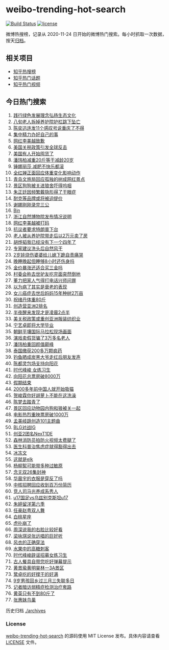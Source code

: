 # weibo-trending-hot-search

[![Build Status](https://github.com/justjavac/weibo-trending-hot-search/workflows/ci/badge.svg?branch=master)](https://github.com/justjavac/weibo-trending-hot-search/actions)
[![license](https://img.shields.io/github/license/justjavac/weibo-trending-hot-search)](https://github.com/justjavac/weibo-trending-hot-search/blob/master/LICENSE)

微博热搜榜，记录从 2020-11-24 日开始的微博热门搜索。每小时抓取一次数据，按天[归档](./archives)。

## 相关项目

- [知乎热搜榜](https://github.com/justjavac/zhihu-trending-top-search)
- [知乎热门话题](https://github.com/justjavac/zhihu-trending-hot-questions)
- [知乎热门视频](https://github.com/justjavac/zhihu-trending-hot-video)

## 今日热门搜索

<!-- BEGIN -->
<!-- 最后更新时间 Mon Apr 07 2025 05:13:33 GMT+0800 (China Standard Time) -->

1. [践行绿色发展理念弘扬生态文化](https://s.weibo.com//weibo?q=%23%E8%B7%B5%E8%A1%8C%E7%BB%BF%E8%89%B2%E5%8F%91%E5%B1%95%E7%90%86%E5%BF%B5%E5%BC%98%E6%89%AC%E7%94%9F%E6%80%81%E6%96%87%E5%8C%96%23&Refer=new_time)
1. [八旬老人拆掉养护院护栏跳下坠亡](https://s.weibo.com//weibo?q=%23%E5%85%AB%E6%97%AC%E8%80%81%E4%BA%BA%E6%8B%86%E6%8E%89%E5%85%BB%E6%8A%A4%E9%99%A2%E6%8A%A4%E6%A0%8F%E8%B7%B3%E4%B8%8B%E5%9D%A0%E4%BA%A1%23&t=31&band_rank=4&Refer=top)
1. [陈奕迅连发11个感叹号说重庆了不得](https://s.weibo.com//weibo?q=%E9%99%88%E5%A5%95%E8%BF%85%E8%BF%9E%E5%8F%9111%E4%B8%AA%E6%84%9F%E5%8F%B9%E5%8F%B7%E8%AF%B4%E9%87%8D%E5%BA%86%E4%BA%86%E4%B8%8D%E5%BE%97&t=31&band_rank=4&Refer=top)
1. [集中精力办好自己的事](https://s.weibo.com//weibo?q=%23%E9%9B%86%E4%B8%AD%E7%B2%BE%E5%8A%9B%E5%8A%9E%E5%A5%BD%E8%87%AA%E5%B7%B1%E7%9A%84%E4%BA%8B%23&t=31&band_rank=3&Refer=top)
1. [网红李美越致歉](https://s.weibo.com//weibo?q=%23%E7%BD%91%E7%BA%A2%E6%9D%8E%E7%BE%8E%E8%B6%8A%E8%87%B4%E6%AD%89%23&t=31&band_rank=8&Refer=top)
1. [美国关税政策引发全球反击](https://s.weibo.com//weibo?q=%23%E7%BE%8E%E5%9B%BD%E5%85%B3%E7%A8%8E%E6%94%BF%E7%AD%96%E5%BC%95%E5%8F%91%E5%85%A8%E7%90%83%E5%8F%8D%E5%87%BB%23&t=31&band_rank=12&Refer=top)
1. [美国有人开始囤货了](https://s.weibo.com//weibo?q=%23%E7%BE%8E%E5%9B%BD%E6%9C%89%E4%BA%BA%E5%BC%80%E5%A7%8B%E5%9B%A4%E8%B4%A7%E4%BA%86%23&t=31&band_rank=16&Refer=top)
1. [潘玮柏减重20斤等于减龄20岁](https://s.weibo.com//weibo?q=%E6%BD%98%E7%8E%AE%E6%9F%8F%E5%87%8F%E9%87%8D20%E6%96%A4%E7%AD%89%E4%BA%8E%E5%87%8F%E9%BE%8420%E5%B2%81&t=31&band_rank=1&Refer=top)
1. [锤娜丽莎 减肥不快乐都滚](https://s.weibo.com//weibo?q=%E9%94%A4%E5%A8%9C%E4%B8%BD%E8%8E%8E%20%E5%87%8F%E8%82%A5%E4%B8%8D%E5%BF%AB%E4%B9%90%E9%83%BD%E6%BB%9A&t=31&band_rank=7&Refer=top)
1. [全红婵正面回应体重变化影响动作](https://s.weibo.com//weibo?q=%23%E5%85%A8%E7%BA%A2%E5%A9%B5%E6%AD%A3%E9%9D%A2%E5%9B%9E%E5%BA%94%E4%BD%93%E9%87%8D%E5%8F%98%E5%8C%96%E5%BD%B1%E5%93%8D%E5%8A%A8%E4%BD%9C%23&t=31&band_rank=18&Refer=top)
1. [青岛文旅局回应孤独的树成网红景点](https://s.weibo.com//weibo?q=%23%E9%9D%92%E5%B2%9B%E6%96%87%E6%97%85%E5%B1%80%E5%9B%9E%E5%BA%94%E5%AD%A4%E7%8B%AC%E7%9A%84%E6%A0%91%E6%88%90%E7%BD%91%E7%BA%A2%E6%99%AF%E7%82%B9%23&t=31&band_rank=5&Refer=top)
1. [景区狗狗被关进狼舍吓得呜咽](https://s.weibo.com//weibo?q=%23%E6%99%AF%E5%8C%BA%E7%8B%97%E7%8B%97%E8%A2%AB%E5%85%B3%E8%BF%9B%E7%8B%BC%E8%88%8D%E5%90%93%E5%BE%97%E5%91%9C%E5%92%BD%23&t=31&band_rank=19&Refer=top)
1. [朱正廷因频繁戴隐形得了干眼症](https://s.weibo.com//weibo?q=%23%E6%9C%B1%E6%AD%A3%E5%BB%B7%E5%9B%A0%E9%A2%91%E7%B9%81%E6%88%B4%E9%9A%90%E5%BD%A2%E5%BE%97%E4%BA%86%E5%B9%B2%E7%9C%BC%E7%97%87%23&t=31&band_rank=9&Refer=top)
1. [耐克等品牌或将被迫提价](https://s.weibo.com//weibo?q=%23%E8%80%90%E5%85%8B%E7%AD%89%E5%93%81%E7%89%8C%E6%88%96%E5%B0%86%E8%A2%AB%E8%BF%AB%E6%8F%90%E4%BB%B7%23&t=31&band_rank=15&Refer=top)
1. [谢娜刚刚录完三公](https://s.weibo.com//weibo?q=%23%E8%B0%A2%E5%A8%9C%E5%88%9A%E5%88%9A%E5%BD%95%E5%AE%8C%E4%B8%89%E5%85%AC%23&t=31&band_rank=12&Refer=top)
1. [Bin](https://s.weibo.com//weibo?q=Bin&t=31&band_rank=6&Refer=top)
1. [浙江自然博物院发布情况说明](https://s.weibo.com//weibo?q=%23%E6%B5%99%E6%B1%9F%E8%87%AA%E7%84%B6%E5%8D%9A%E7%89%A9%E9%99%A2%E5%8F%91%E5%B8%83%E6%83%85%E5%86%B5%E8%AF%B4%E6%98%8E%23&t=31&band_rank=41&Refer=top)
1. [网红李美越被打码](https://s.weibo.com//weibo?q=%23%E7%BD%91%E7%BA%A2%E6%9D%8E%E7%BE%8E%E8%B6%8A%E8%A2%AB%E6%89%93%E7%A0%81%23&t=31&band_rank=27&Refer=top)
1. [抗议者要求特朗普下台](https://s.weibo.com//weibo?q=%23%E6%8A%97%E8%AE%AE%E8%80%85%E8%A6%81%E6%B1%82%E7%89%B9%E6%9C%97%E6%99%AE%E4%B8%8B%E5%8F%B0%23&t=31&band_rank=6&Refer=top)
1. [老人被从养护院带走后以2万元卖了房](https://s.weibo.com//weibo?q=%23%E8%80%81%E4%BA%BA%E8%A2%AB%E4%BB%8E%E5%85%BB%E6%8A%A4%E9%99%A2%E5%B8%A6%E8%B5%B0%E5%90%8E%E4%BB%A52%E4%B8%87%E5%85%83%E5%8D%96%E4%BA%86%E6%88%BF%23&t=31&band_rank=35&Refer=top)
1. [胡烨韬我已经没有下一个四年了](https://s.weibo.com//weibo?q=%E8%83%A1%E7%83%A8%E9%9F%AC%E6%88%91%E5%B7%B2%E7%BB%8F%E6%B2%A1%E6%9C%89%E4%B8%8B%E4%B8%80%E4%B8%AA%E5%9B%9B%E5%B9%B4%E4%BA%86&t=31&band_rank=19&Refer=top)
1. [专家建议洗头后自然风干](https://s.weibo.com//weibo?q=%23%E4%B8%93%E5%AE%B6%E5%BB%BA%E8%AE%AE%E6%B4%97%E5%A4%B4%E5%90%8E%E8%87%AA%E7%84%B6%E9%A3%8E%E5%B9%B2%23&t=31&band_rank=21&Refer=top)
1. [2岁娃烧伤婆婆给儿媳下跪自责痛哭](https://s.weibo.com//weibo?q=%232%E5%B2%81%E5%A8%83%E7%83%A7%E4%BC%A4%E5%A9%86%E5%A9%86%E7%BB%99%E5%84%BF%E5%AA%B3%E4%B8%8B%E8%B7%AA%E8%87%AA%E8%B4%A3%E7%97%9B%E5%93%AD%23&t=31&band_rank=22&Refer=top)
1. [晚睡晚起但睡够8小时还伤身吗](https://s.weibo.com//weibo?q=%23%E6%99%9A%E7%9D%A1%E6%99%9A%E8%B5%B7%E4%BD%86%E7%9D%A1%E5%A4%9F8%E5%B0%8F%E6%97%B6%E8%BF%98%E4%BC%A4%E8%BA%AB%E5%90%97%23&t=31&band_rank=26&Refer=top)
1. [金价暴涨还适合买三金吗](https://s.weibo.com//weibo?q=%E9%87%91%E4%BB%B7%E6%9A%B4%E6%B6%A8%E8%BF%98%E9%80%82%E5%90%88%E4%B9%B0%E4%B8%89%E9%87%91%E5%90%97&t=31&band_rank=23&Refer=top)
1. [村委会称去世驴友吃完面突然倒地](https://s.weibo.com//weibo?q=%23%E6%9D%91%E5%A7%94%E4%BC%9A%E7%A7%B0%E5%8E%BB%E4%B8%96%E9%A9%B4%E5%8F%8B%E5%90%83%E5%AE%8C%E9%9D%A2%E7%AA%81%E7%84%B6%E5%80%92%E5%9C%B0%23&t=31&band_rank=17&Refer=top)
1. [董力把家人气得打电话兴师问罪](https://s.weibo.com//weibo?q=%23%E8%91%A3%E5%8A%9B%E6%8A%8A%E5%AE%B6%E4%BA%BA%E6%B0%94%E5%BE%97%E6%89%93%E7%94%B5%E8%AF%9D%E5%85%B4%E5%B8%88%E9%97%AE%E7%BD%AA%23&t=31&band_rank=40&Refer=top)
1. [以为病了其实是衰老的表现](https://s.weibo.com//weibo?q=%23%E4%BB%A5%E4%B8%BA%E7%97%85%E4%BA%86%E5%85%B6%E5%AE%9E%E6%98%AF%E8%A1%B0%E8%80%81%E7%9A%84%E8%A1%A8%E7%8E%B0%23&t=31&band_rank=31&Refer=top)
1. [女儿癌症去世后妈妈15年种树2万亩](https://s.weibo.com//weibo?q=%23%E5%A5%B3%E5%84%BF%E7%99%8C%E7%97%87%E5%8E%BB%E4%B8%96%E5%90%8E%E5%A6%88%E5%A6%8815%E5%B9%B4%E7%A7%8D%E6%A0%912%E4%B8%87%E4%BA%A9%23&t=31&band_rank=17&Refer=top)
1. [祝绪丹体重80斤](https://s.weibo.com//weibo?q=%23%E7%A5%9D%E7%BB%AA%E4%B8%B9%E4%BD%93%E9%87%8D80%E6%96%A4%23&t=31&band_rank=30&Refer=top)
1. [创造营亚洲2排名](https://s.weibo.com//weibo?q=%23%E5%88%9B%E9%80%A0%E8%90%A5%E4%BA%9A%E6%B4%B22%E6%8E%92%E5%90%8D%23&t=31&band_rank=11&Refer=top)
1. [半夜醒来发现才是凌晨2点半](https://s.weibo.com//weibo?q=%E5%8D%8A%E5%A4%9C%E9%86%92%E6%9D%A5%E5%8F%91%E7%8E%B0%E6%89%8D%E6%98%AF%E5%87%8C%E6%99%A82%E7%82%B9%E5%8D%8A&t=31&band_rank=31&Refer=top)
1. [美关税政策或重创亚洲服装纺织业](https://s.weibo.com//weibo?q=%23%E7%BE%8E%E5%85%B3%E7%A8%8E%E6%94%BF%E7%AD%96%E6%88%96%E9%87%8D%E5%88%9B%E4%BA%9A%E6%B4%B2%E6%9C%8D%E8%A3%85%E7%BA%BA%E7%BB%87%E4%B8%9A%23&t=31&band_rank=48&Refer=top)
1. [宁艺卓即将大学毕业](https://s.weibo.com//weibo?q=%23%E5%AE%81%E8%89%BA%E5%8D%93%E5%8D%B3%E5%B0%86%E5%A4%A7%E5%AD%A6%E6%AF%95%E4%B8%9A%23&t=31&band_rank=14&Refer=top)
1. [朝鲜平壤国际马拉松现场画面](https://s.weibo.com//weibo?q=%23%E6%9C%9D%E9%B2%9C%E5%B9%B3%E5%A3%A4%E5%9B%BD%E9%99%85%E9%A9%AC%E6%8B%89%E6%9D%BE%E7%8E%B0%E5%9C%BA%E7%94%BB%E9%9D%A2%23&t=31&band_rank=44&Refer=top)
1. [演戏卖假货骗了3万多名老人](https://s.weibo.com//weibo?q=%23%E6%BC%94%E6%88%8F%E5%8D%96%E5%81%87%E8%B4%A7%E9%AA%97%E4%BA%863%E4%B8%87%E5%A4%9A%E5%90%8D%E8%80%81%E4%BA%BA%23&t=31&band_rank=45&Refer=top)
1. [潘玮柏重回颜值巅峰](https://s.weibo.com//weibo?q=%23%E6%BD%98%E7%8E%AE%E6%9F%8F%E9%87%8D%E5%9B%9E%E9%A2%9C%E5%80%BC%E5%B7%85%E5%B3%B0%23&t=31&band_rank=33&Refer=top)
1. [泰国缴获200多万颗疯药](https://s.weibo.com//weibo?q=%23%E6%B3%B0%E5%9B%BD%E7%BC%B4%E8%8E%B7200%E5%A4%9A%E4%B8%87%E9%A2%97%E7%96%AF%E8%8D%AF%23&t=31&band_rank=40&Refer=top)
1. [钓鱼晒成炭黑大爷走红后朋友发声](https://s.weibo.com//weibo?q=%23%E9%92%93%E9%B1%BC%E6%99%92%E6%88%90%E7%82%AD%E9%BB%91%E5%A4%A7%E7%88%B7%E8%B5%B0%E7%BA%A2%E5%90%8E%E6%9C%8B%E5%8F%8B%E5%8F%91%E5%A3%B0%23&t=31&band_rank=44&Refer=top)
1. [陈都灵包场支持向阳花](https://s.weibo.com//weibo?q=%23%E9%99%88%E9%83%BD%E7%81%B5%E5%8C%85%E5%9C%BA%E6%94%AF%E6%8C%81%E5%90%91%E9%98%B3%E8%8A%B1%23&t=31&band_rank=30&Refer=top)
1. [时代峰峻 女练习生](https://s.weibo.com//weibo?q=%E6%97%B6%E4%BB%A3%E5%B3%B0%E5%B3%BB%20%E5%A5%B3%E7%BB%83%E4%B9%A0%E7%94%9F&t=31&band_rank=13&Refer=top)
1. [向阳花总票房破8000万](https://s.weibo.com//weibo?q=%23%E5%90%91%E9%98%B3%E8%8A%B1%E6%80%BB%E7%A5%A8%E6%88%BF%E7%A0%B48000%E4%B8%87%23&t=31&band_rank=36&Refer=top)
1. [假期结束](https://s.weibo.com//weibo?q=%23%E5%81%87%E6%9C%9F%E7%BB%93%E6%9D%9F%23&t=31&band_rank=47&Refer=top)
1. [2000多年前中国人就开始吸猫](https://s.weibo.com//weibo?q=%232000%E5%A4%9A%E5%B9%B4%E5%89%8D%E4%B8%AD%E5%9B%BD%E4%BA%BA%E5%B0%B1%E5%BC%80%E5%A7%8B%E5%90%B8%E7%8C%AB%23&t=31&band_rank=33&Refer=top)
1. [贺峻霖你好胡萝卜不能在这洗澡](https://s.weibo.com//weibo?q=%E8%B4%BA%E5%B3%BB%E9%9C%96%E4%BD%A0%E5%A5%BD%E8%83%A1%E8%90%9D%E5%8D%9C%E4%B8%8D%E8%83%BD%E5%9C%A8%E8%BF%99%E6%B4%97%E6%BE%A1&t=31&band_rank=32&Refer=top)
1. [陈梦去踏青了](https://s.weibo.com//weibo?q=%23%E9%99%88%E6%A2%A6%E5%8E%BB%E8%B8%8F%E9%9D%92%E4%BA%86%23&t=31&band_rank=25&Refer=top)
1. [景区回应动物园内狗和狼被关一起](https://s.weibo.com//weibo?q=%23%E6%99%AF%E5%8C%BA%E5%9B%9E%E5%BA%94%E5%8A%A8%E7%89%A9%E5%9B%AD%E5%86%85%E7%8B%97%E5%92%8C%E7%8B%BC%E8%A2%AB%E5%85%B3%E4%B8%80%E8%B5%B7%23&t=31&band_rank=46&Refer=top)
1. [电影热烈重映票房破1000万](https://s.weibo.com//weibo?q=%23%E7%94%B5%E5%BD%B1%E7%83%AD%E7%83%88%E9%87%8D%E6%98%A0%E7%A5%A8%E6%88%BF%E7%A0%B41000%E4%B8%87%23&t=31&band_rank=41&Refer=top)
1. [孟美岐跳创造101主题曲](https://s.weibo.com//weibo?q=%23%E5%AD%9F%E7%BE%8E%E5%B2%90%E8%B7%B3%E5%88%9B%E9%80%A0101%E4%B8%BB%E9%A2%98%E6%9B%B2%23&t=31&band_rank=42&Refer=top)
1. [BLG对战IG](https://s.weibo.com//weibo?q=BLG%E5%AF%B9%E6%88%98IG&t=31&band_rank=29&Refer=top)
1. [创亚2团名NexT1DE](https://s.weibo.com//weibo?q=%23%E5%88%9B%E4%BA%9A2%E5%9B%A2%E5%90%8DNexT1DE%23&t=31&band_rank=43&Refer=top)
1. [森林消防员拍防火视频太费腿了](https://s.weibo.com//weibo?q=%23%E6%A3%AE%E6%9E%97%E6%B6%88%E9%98%B2%E5%91%98%E6%8B%8D%E9%98%B2%E7%81%AB%E8%A7%86%E9%A2%91%E5%A4%AA%E8%B4%B9%E8%85%BF%E4%BA%86%23&t=31&band_rank=15&Refer=top)
1. [医生科普治焦虑症就得豁得出去](https://s.weibo.com//weibo?q=%E5%8C%BB%E7%94%9F%E7%A7%91%E6%99%AE%E6%B2%BB%E7%84%A6%E8%99%91%E7%97%87%E5%B0%B1%E5%BE%97%E8%B1%81%E5%BE%97%E5%87%BA%E5%8E%BB&t=31&band_rank=36&Refer=top)
1. [冰冻文](https://s.weibo.com//weibo?q=%E5%86%B0%E5%86%BB%E6%96%87&t=31&band_rank=20&Refer=top)
1. [这就是elk](https://s.weibo.com//weibo?q=%E8%BF%99%E5%B0%B1%E6%98%AFelk&t=31&band_rank=43&Refer=top)
1. [杨柳絮可能带多种过敏原](https://s.weibo.com//weibo?q=%23%E6%9D%A8%E6%9F%B3%E7%B5%AE%E5%8F%AF%E8%83%BD%E5%B8%A6%E5%A4%9A%E7%A7%8D%E8%BF%87%E6%95%8F%E5%8E%9F%23&t=31&band_rank=47&Refer=top)
1. [念无双26集封神](https://s.weibo.com//weibo?q=%23%E5%BF%B5%E6%97%A0%E5%8F%8C26%E9%9B%86%E5%B0%81%E7%A5%9E%23&t=31&band_rank=38&Refer=top)
1. [华晨宇的衣服是穿反了吗](https://s.weibo.com//weibo?q=%E5%8D%8E%E6%99%A8%E5%AE%87%E7%9A%84%E8%A1%A3%E6%9C%8D%E6%98%AF%E7%A9%BF%E5%8F%8D%E4%BA%86%E5%90%97&t=31&band_rank=35&Refer=top)
1. [中核招聘回应收到百万份简历](https://s.weibo.com//weibo?q=%23%E4%B8%AD%E6%A0%B8%E6%8B%9B%E8%81%98%E5%9B%9E%E5%BA%94%E6%94%B6%E5%88%B0%E7%99%BE%E4%B8%87%E4%BB%BD%E7%AE%80%E5%8E%86%23&t=31&band_rank=2&Refer=top)
1. [竞人司马光养成系秀人](https://s.weibo.com//weibo?q=%E7%AB%9E%E4%BA%BA%E5%8F%B8%E9%A9%AC%E5%85%89%E5%85%BB%E6%88%90%E7%B3%BB%E7%A7%80%E4%BA%BA&t=31&band_rank=36&Refer=top)
1. [u17国足vs乌兹别克斯坦u17](https://s.weibo.com//weibo?q=%23u17%E5%9B%BD%E8%B6%B3vs%E4%B9%8C%E5%85%B9%E5%88%AB%E5%85%8B%E6%96%AF%E5%9D%A6u17%23&t=31&band_rank=50&Refer=top)
1. [朱婷留洋第六季](https://s.weibo.com//weibo?q=%23%E6%9C%B1%E5%A9%B7%E7%95%99%E6%B4%8B%E7%AC%AC%E5%85%AD%E5%AD%A3%23&t=31&band_rank=25&Refer=top)
1. [任豪赵粤双人舞](https://s.weibo.com//weibo?q=%23%E4%BB%BB%E8%B1%AA%E8%B5%B5%E7%B2%A4%E5%8F%8C%E4%BA%BA%E8%88%9E%23&t=31&band_rank=39&Refer=top)
1. [白桃星座](https://s.weibo.com//weibo?q=%E7%99%BD%E6%A1%83%E6%98%9F%E5%BA%A7&t=31&band_rank=28&Refer=top)
1. [虎扑崩了](https://s.weibo.com//weibo?q=%E8%99%8E%E6%89%91%E5%B4%A9%E4%BA%86&t=31&band_rank=42&Refer=top)
1. [周深说我的右脸比较好看](https://s.weibo.com//weibo?q=%23%E5%91%A8%E6%B7%B1%E8%AF%B4%E6%88%91%E7%9A%84%E5%8F%B3%E8%84%B8%E6%AF%94%E8%BE%83%E5%A5%BD%E7%9C%8B%23&t=31&band_rank=44&Refer=top)
1. [梁咏琪说张远唱的巨好听](https://s.weibo.com//weibo?q=%E6%A2%81%E5%92%8F%E7%90%AA%E8%AF%B4%E5%BC%A0%E8%BF%9C%E5%94%B1%E7%9A%84%E5%B7%A8%E5%A5%BD%E5%90%AC&t=31&band_rank=24&Refer=top)
1. [风衣的正确穿法](https://s.weibo.com//weibo?q=%E9%A3%8E%E8%A1%A3%E7%9A%84%E6%AD%A3%E7%A1%AE%E7%A9%BF%E6%B3%95&t=31&band_rank=32&Refer=top)
1. [水果中的高糖刺客](https://s.weibo.com//weibo?q=%23%E6%B0%B4%E6%9E%9C%E4%B8%AD%E7%9A%84%E9%AB%98%E7%B3%96%E5%88%BA%E5%AE%A2%23&t=31&band_rank=37&Refer=top)
1. [时代峰峻辟谣招募女练习生](https://s.weibo.com//weibo?q=%23%E6%97%B6%E4%BB%A3%E5%B3%B0%E5%B3%BB%E8%BE%9F%E8%B0%A3%E6%8B%9B%E5%8B%9F%E5%A5%B3%E7%BB%83%E4%B9%A0%E7%94%9F%23&t=31&band_rank=49&Refer=top)
1. [古人餐具自带您吃好弹幕提示](https://s.weibo.com//weibo?q=%23%E5%8F%A4%E4%BA%BA%E9%A4%90%E5%85%B7%E8%87%AA%E5%B8%A6%E6%82%A8%E5%90%83%E5%A5%BD%E5%BC%B9%E5%B9%95%E6%8F%90%E7%A4%BA%23&t=31&band_rank=10&Refer=top)
1. [黄景瑜黄明昊林一3A景区](https://s.weibo.com//weibo?q=%E9%BB%84%E6%99%AF%E7%91%9C%E9%BB%84%E6%98%8E%E6%98%8A%E6%9E%97%E4%B8%803A%E6%99%AF%E5%8C%BA&t=31&band_rank=34&Refer=top)
1. [鹭卓吃的好撑干的好满](https://s.weibo.com//weibo?q=%23%E9%B9%AD%E5%8D%93%E5%90%83%E7%9A%84%E5%A5%BD%E6%92%91%E5%B9%B2%E7%9A%84%E5%A5%BD%E6%BB%A1%23&t=31&band_rank=40&Refer=top)
1. [9岁男孩回乡过三月三失联多日](https://s.weibo.com//weibo?q=%239%E5%B2%81%E7%94%B7%E5%AD%A9%E5%9B%9E%E4%B9%A1%E8%BF%87%E4%B8%89%E6%9C%88%E4%B8%89%E5%A4%B1%E8%81%94%E5%A4%9A%E6%97%A5%23&t=31&band_rank=45&Refer=top)
1. [记者暗访弱精症检测治疗套路](https://s.weibo.com//weibo?q=%23%E8%AE%B0%E8%80%85%E6%9A%97%E8%AE%BF%E5%BC%B1%E7%B2%BE%E7%97%87%E6%A3%80%E6%B5%8B%E6%B2%BB%E7%96%97%E5%A5%97%E8%B7%AF%23&t=31&band_rank=46&Refer=top)
1. [黄英只有不到80斤了](https://s.weibo.com//weibo?q=%E9%BB%84%E8%8B%B1%E5%8F%AA%E6%9C%89%E4%B8%8D%E5%88%B080%E6%96%A4%E4%BA%86&t=31&band_rank=47&Refer=top)
1. [张惠妹鸟巢](https://s.weibo.com//weibo?q=%E5%BC%A0%E6%83%A0%E5%A6%B9%E9%B8%9F%E5%B7%A2&t=31&band_rank=50&Refer=top)

<!-- END -->

历史归档 [./archives](./archives)

### License

[weibo-trending-hot-search](https://github.com/justjavac/weibo-trending-hot-search) 的源码使用 MIT License
发布。具体内容请查看 [LICENSE](./LICENSE) 文件。
